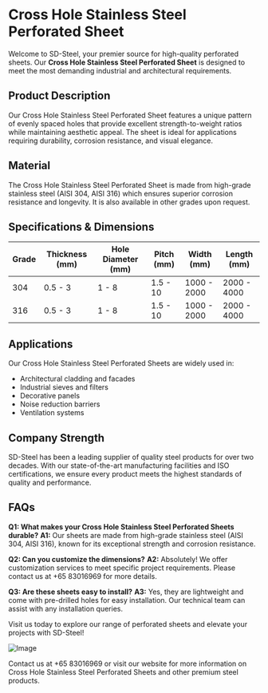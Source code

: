 # Cross Hole Stainless Steel Perforated Sheet

Welcome to SD-Steel, your premier source for high-quality perforated sheets. Our **Cross Hole Stainless Steel Perforated Sheet** is designed to meet the most demanding industrial and architectural requirements. 

## Product Description
Our Cross Hole Stainless Steel Perforated Sheet features a unique pattern of evenly spaced holes that provide excellent strength-to-weight ratios while maintaining aesthetic appeal. The sheet is ideal for applications requiring durability, corrosion resistance, and visual elegance.

## Material
The Cross Hole Stainless Steel Perforated Sheet is made from high-grade stainless steel (AISI 304, AISI 316) which ensures superior corrosion resistance and longevity. It is also available in other grades upon request.

## Specifications & Dimensions
| Grade | Thickness (mm) | Hole Diameter (mm) | Pitch (mm) | Width (mm) | Length (mm) |
|-------|----------------|--------------------|------------|------------|-------------|
| 304   | 0.5 - 3        | 1 - 8              | 1.5 - 10   | 1000 - 2000| 2000 - 4000 |
| 316   | 0.5 - 3        | 1 - 8              | 1.5 - 10   | 1000 - 2000| 2000 - 4000 |

## Applications
Our Cross Hole Stainless Steel Perforated Sheets are widely used in:
- Architectural cladding and facades
- Industrial sieves and filters
- Decorative panels
- Noise reduction barriers
- Ventilation systems

## Company Strength
SD-Steel has been a leading supplier of quality steel products for over two decades. With our state-of-the-art manufacturing facilities and ISO certifications, we ensure every product meets the highest standards of quality and performance.

## FAQs
**Q1: What makes your Cross Hole Stainless Steel Perforated Sheets durable?**
**A1:** Our sheets are made from high-grade stainless steel (AISI 304, AISI 316), known for its exceptional strength and corrosion resistance.

**Q2: Can you customize the dimensions?**
**A2:** Absolutely! We offer customization services to meet specific project requirements. Please contact us at +65 83016969 for more details.

**Q3: Are these sheets easy to install?**
**A3:** Yes, they are lightweight and come with pre-drilled holes for easy installation. Our technical team can assist with any installation queries.

Visit us today to explore our range of perforated sheets and elevate your projects with SD-Steel!

![Image](https://github.com/user-attachments/assets/2567258e-e124-4816-932d-1809bd27ef0b)

Contact us at +65 83016969 or visit our website for more information on Cross Hole Stainless Steel Perforated Sheets and other premium steel products.